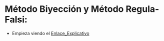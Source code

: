 

# Método Biyección y Método Regula-Falsi:


- Empieza viendo el [Enlace_Explicativo](https://www.loom.com/share/483971f9c75e4182ace1db23326c9d79)
